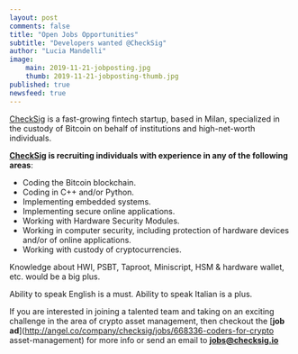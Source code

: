 ```yaml
---
layout: post
comments: false
title: "Open Jobs Opportunities"
subtitle: "Developers wanted @CheckSig" 
author: "Lucia Mandelli"
image:
    main: 2019-11-21-jobposting.jpg
    thumb: 2019-11-21-jobposting-thumb.jpg
published: true
newsfeed: true  
---
```


[CheckSig](https://checksig.io//) is
a fast-growing fintech startup, based in Milan,
specialized in the custody of Bitcoin
on behalf of institutions and high-net-worth individuals.

**[CheckSig](https://checksig.io//) is recruiting individuals
with experience in any of the following areas**:

- Coding the Bitcoin blockchain.
- Coding in C++ and/or Python.
- Implementing embedded systems.
- Implementing secure online applications.
- Working with Hardware Security Modules.
- Working in computer security, including protection of
  hardware devices and/or of online applications.
- Working with custody of cryptocurrencies.

Knowledge about HWI, PSBT, Taproot, Miniscript, HSM & hardware wallet, etc.
would be a big plus.

Ability to speak English is a must.  Ability to speak Italian is a plus.

If you are interested in joining a talented team and taking on an exciting
challenge in the area of crypto asset management, then checkout the
[**job ad**](http://angel.co/company/checksig/jobs/668336-coders-for-crypto asset-management)
for more info or send an email to
[**jobs@checksig.io**](mailto:jobs@checksig.io)
